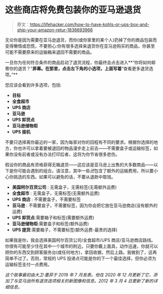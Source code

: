 # 这些商店将免费包装你的亚马逊退货

> 原文：<https://lifehacker.com/how-to-have-kohls-or-ups-box-and-ship-your-amazon-retur-1836693966>

无论你是因为需要在亚马逊退货，而你(或你家里的某个人)扔掉了你的商品包装而变得懒惰或恐慌，不要担心:你有很多选择来退货你在亚马逊购买的商品，你甚至可能不需要原来的运输箱来退回不需要的商品。



一旦你为任何符合条件的商品启动了退货流程，你最终会点击进入**“你将如何邮寄你的退货？”**屏幕。在那里，点击左下角的小选项，上面写着**“查看更多退货选项。”**

您应该会看到许多选项，包括:

*   **目标**
*   **全食超市**
*   **UPS 商店**
*   **亚马逊**
*   **UPS 卸货点**
*   **亚马逊储物柜**
*   **UPS 接机**

不要只选择离你最近的一家，因为每家对你的回程有不同的要求。根据你选择的地方，你也许可以拿着要被退回的物品漫步走上前去——不需要盒子或运输标签，如果你没有前者或没有办法打印后者，这将为你节省很多悲伤。

假设你的商品有资格获得无箱退货——这应该是亚马逊上出售的大多数商品——以下是你可能会遇到的组合。请注意，其中一些*还*包含了额外的运输费用，所以要小心你挑选的东西。如果可以避免的话，不要从退款中取钱。

*   **美国柯尔百货公司** : 无需盒子，无需标签(无需额外运费)
*   **全食超市** : 无需盒子，无需标签(无需额外运费)
*   **UPS 商店** : 不需要盒子，不需要标签
*   **亚马逊** : 不需要盒子，不需要标签，因为你会把它放在亚马逊商店(没有额外的运费)
*   **UPS 卸货点**:需要箱子和标签(需要额外运费)
*   **亚马逊储物柜**:需要盒子和标签(额外运费)
*   **UPS 提货**:需要箱子，不需要标签(额外运费-最贵的选择)

如果我是你，我会选择美国柯尔百货公司/全食超市/UPS 商店/亚马逊商店路线。你很有可能至少住在其中一个城市的附近。只要你戴上面具，动作迅速，你就可以把你的东西交到顾客服务台(或任何地方)，拿回收据，然后上路。我做到了，这再简单不过了。否则，常规的 UPS 投递点可能是你的下一个最佳选择，但你必须为运输标签支付一点费用。

*这个故事最初由大卫·墨菲于 2019 年 7 月发表。他在 2020 年 12 月更新了它，添加了与亚马逊所有退货选项相关的新图像和信息。2012 年 3 月 4 日更新了新的详细信息。*
